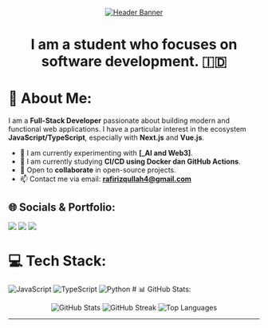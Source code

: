 <p align="center">
  <a href="https://github.com/rarizqullah">
    <img src="https://capsule-render.vercel.app/api?type=waving&color=gradient&height=200&section=header&text=Hi,%20I'm%20Rafi!&fontSize=70" alt="Header Banner"/>
  </a>
</p>

<h1 align="center">I am a student who focuses on software development. 🇮🇩</h1>

# 💫 About Me:
<p>
  I am a <b>Full-Stack Developer</b> passionate about building modern and functional web applications. I have a particular interest in the ecosystem <b>JavaScript/TypeScript</b>, especially with <b>Next.js</b> and <b>Vue.js</b>.
</p>

* 🔭 I am currently experimenting with **[_AI and Web3]**.
* 🌱 I am currently studying **CI/CD using Docker dan GitHub Actions**.
* 👯 Open to **collaborate** in open-source projects.
* 📫 Contact me via email: **rafirizqullah4@gmail.com**

## 🌐 Socials & Portfolio:
<p align="left">
  <a href="mailto:rafirizqullah4@gmail.com" target="_blank"><img src="https://img.shields.io/badge/Email-D14836?style=for-the-badge&logo=gmail&logoColor=white" /></a>
  <a href="https://www.linkedin.com/in/USERNAME_LINKEDIN_ANDA" target="_blank"><img src="https://img.shields.io/badge/LinkedIn-0077B5?style=for-the-badge&logo=linkedin&logoColor=white" /></a>
  <a href="https://URL_PORTOFOLIO_ANDA" target="_blank"><img src="https://img.shields.io/badge/Portfolio-255E63?style=for-the-badge&logo=google-chrome&logoColor=white" /></a>
</p>

# 💻 Tech Stack:
![JavaScript](https://img.shields.io/badge/javascript-%23323330.svg?style=for-the-badge&logo=javascript&logoColor=%23F7DF1E) ![TypeScript](https://img.shields.io/badge/typescript-%23007ACC.svg?style=for-the-badge&logo=typescript&logoColor=white) ![Python](https://img.shields.io/badge/python-3670A0?style=for-the-badge&logo=python&logoColor=ffdd54) # 📊 GitHub Stats:
<p align="center">
  <img src="https://github-readme-stats.vercel.app/api?username=rarizqullah&theme=dark&hide_border=true&include_all_commits=true&count_private=true" alt="GitHub Stats" />
  <img src="https://nirzak-streak-stats.vercel.app/?user=rarizqullah&theme=dark&hide_border=true" alt="GitHub Streak" />
  <img src="https://github-readme-stats.vercel.app/api/top-langs/?username=rarizqullah&theme=dark&hide_border=true&include_all_commits=true&count_private=true&layout=compact" alt="Top Languages" />
</p>

---
<p align="center">
  
</p>
